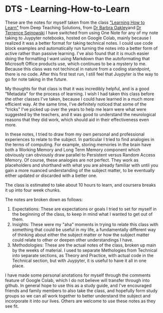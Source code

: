 # DTS - Learning-How-to-Learn

These are the notes for myself taken from the class ["Learning How to Learn"](https://www.coursera.org/learn/learning-how-to-learn) from Deep Teaching Solutions, from [Dr Barbra Oakley](https://en.wikipedia.org/wiki/Barbara_Oakley)and [Dr Terrence Sejnowski](https://en.wikipedia.org/wiki/Terry_Sejnowski) I have switched from using One Note for any of my note taking to Juypyter notebooks, hosted on Google Colab, mainly because I realized it was a better format for taking technical notes. I could use code block examples and automatically run turning the notes into a better form of active rather than passive learning. I've also found that it is much easier doing the formatting I want using Markdown than the autoformating that Microsoft Office products use, which continues to be a mystery to me. Because this class was not techincal in nature from a coding standpoint, there is no code. After this first test run, I still feel that Juypyter is the way to go for note taking in the future.

My thoughts for that class is that it was incredibly helpful, and is a good "Metadata" for the process of learning. I wish I had taken this class before the other classes I've taken, because I could have learned in a much more efficient way. At the same time, I've definitely noticed that some of the "tricks" I've picked up over the years to help me learn were what were suggested by the teachers, and it was good to understand the neurological reasons that they did work, which should aid in their effectiveness even more.

In these notes, I tried to draw from my own personal and professional experiences to relate to the subject. In particular I tried to find analogies in the terms of computing. For example, storing memories in the brain have both a Working Memory and Long Term Memory component which obviously can obviously draw parallel to Persistent versus Random Access Memory. Of course, these analogies are not perfect. They work as placeholders and shorthand with what you are already familiar with until you gain a more nuanced understanding of the subject matter, to be eventually either updated or discarded with a better one.

The class is estimated to take about 10 hours to learn, and coursera breaks it up into four week chunks.

The notes are broken down as follows:

1. Expectations: These are expectations or goals I tried to set for myself in the beginning of the class, to keep in mind what I wanted to get out of them.
2. Insights: These were my "aha" moments in trying to relate this class with something that could be useful in my life, a fundamentally different way of thinking about either the subject matter or how the subject matter could relate to other or deepen other understandings I have.
3. Methodologies: These are the actual notes of the class, broken up main by the weeks of material. I used to separate Methologies from Technical into separate sections, as Theory and Practice, with actual code in the Technical section, but with Juypyter, it is useful to have it all in one place.

I have made some personal anotations for myself through the comments feature of Google Colab, which I do not believe will transfer through into github. In general hope to use this as a study guide, and I've encouraged friends and family members to also take the class, and hopefully form study groups so we can all work together to better understand the subject and incorporate it into our lives. Others are welcome to use these notes as they see fit.
